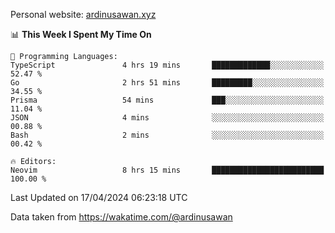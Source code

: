 Personal website: [ardinusawan.xyz](https://ardinusawan.xyz)

<!--START_SECTION:waka-->
📊 **This Week I Spent My Time On** 

```text
💬 Programming Languages: 
TypeScript               4 hrs 19 mins       █████████████░░░░░░░░░░░░   52.47 % 
Go                       2 hrs 51 mins       █████████░░░░░░░░░░░░░░░░   34.55 % 
Prisma                   54 mins             ███░░░░░░░░░░░░░░░░░░░░░░   11.04 % 
JSON                     4 mins              ░░░░░░░░░░░░░░░░░░░░░░░░░   00.88 % 
Bash                     2 mins              ░░░░░░░░░░░░░░░░░░░░░░░░░   00.42 % 

🔥 Editors: 
Neovim                   8 hrs 15 mins       █████████████████████████   100.00 % 
```


 Last Updated on 17/04/2024 06:23:18 UTC
<!--END_SECTION:waka-->
Data taken from https://wakatime.com/@ardinusawan
